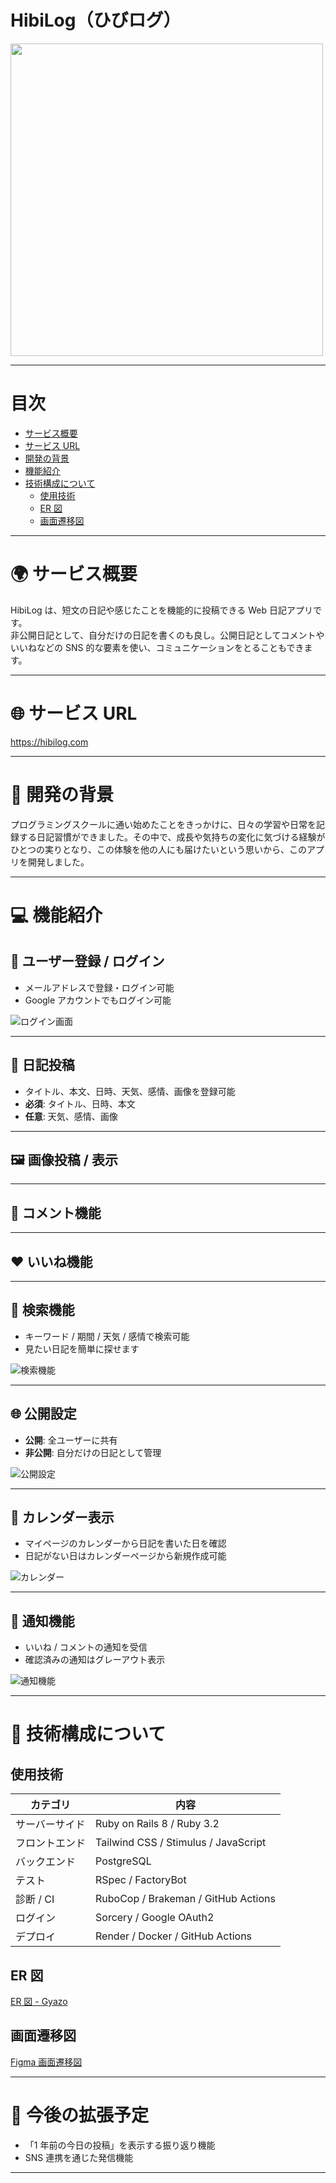 # HibiLog（ひびログ）

<img width="500" src="app/assets/images/ogp.png"><br>

---

# 目次

- [サービス概要](#-サービス概要)
- [サービス URL](#-サービスurl)
- [開発の背景](#-開発の背景)
- [機能紹介](#-機能紹介)
- [技術構成について](#-技術構成について)
  - [使用技術](#使用技術)
  - [ER 図](#er図)
  - [画面遷移図](#画面遷移図)<br>

---

# 🌍 サービス概要

HibiLog は、短文の日記や感じたことを機能的に投稿できる Web 日記アプリです。<br>
非公開日記として、自分だけの日記を書くのも良し。公開日記としてコメントやいいねなどの SNS 的な要素を使い、コミュニケーションをとることもできます。

---

# 🌐 サービス URL

https://hibilog.com

---

# 📖 開発の背景

プログラミングスクールに通い始めたことをきっかけに、日々の学習や日常を記録する日記習慣ができました。その中で、成長や気持ちの変化に気づける経験がひとつの実りとなり、この体験を他の人にも届けたいという思いから、このアプリを開発しました。

---

# 💻 機能紹介

## 🔑 ユーザー登録 / ログイン

- メールアドレスで登録・ログイン可能
- Google アカウントでもログイン可能

![ログイン画面](login.gif)

---

## 📝 日記投稿

- タイトル、本文、日時、天気、感情、画像を登録可能
- **必須**: タイトル、日時、本文
- **任意**: 天気、感情、画像

---

## 🖼️ 画像投稿 / 表示

---

## 💬 コメント機能

---

## ❤️ いいね機能

---

## 🔎 検索機能

- キーワード / 期間 / 天気 / 感情で検索可能
- 見たい日記を簡単に探せます

![検索機能](seach.gif)

---

## 🌐 公開設定

- **公開**: 全ユーザーに共有
- **非公開**: 自分だけの日記として管理

![公開設定](diary.gif)

---

## 📅 カレンダー表示

- マイページのカレンダーから日記を書いた日を確認
- 日記がない日はカレンダーページから新規作成可能

![カレンダー](calender.gif)

---

## 🔔 通知機能

- いいね / コメントの通知を受信
- 確認済みの通知はグレーアウト表示

![通知機能](notifications.gif)

---

# 🔧 技術構成について

## 使用技術

| カテゴリ       | 内容                                 |
| -------------- | ------------------------------------ |
| サーバーサイド | Ruby on Rails 8 / Ruby 3.2           |
| フロントエンド | Tailwind CSS / Stimulus / JavaScript |
| バックエンド   | PostgreSQL                           |
| テスト         | RSpec / FactoryBot                   |
| 診断 / CI      | RuboCop / Brakeman / GitHub Actions  |
| ログイン       | Sorcery / Google OAuth2              |
| デプロイ       | Render / Docker / GitHub Actions     |

## ER 図

[ER 図 - Gyazo](https://gyazo.com/1e2dac8144b05b81d4129e53ffdf1000)

## 画面遷移図

[Figma 画面遷移図](https://www.figma.com/design/uCwxo2gTmsbj3ZzZxnH5O6/Diary-Application?node-id=0-1&t=eDly5tGJKtBEKPuJ-1)

---

# 🔮 今後の拡張予定

- 「1 年前の今日の投稿」を表示する振り返り機能
- SNS 連携を通じた発信機能

---
